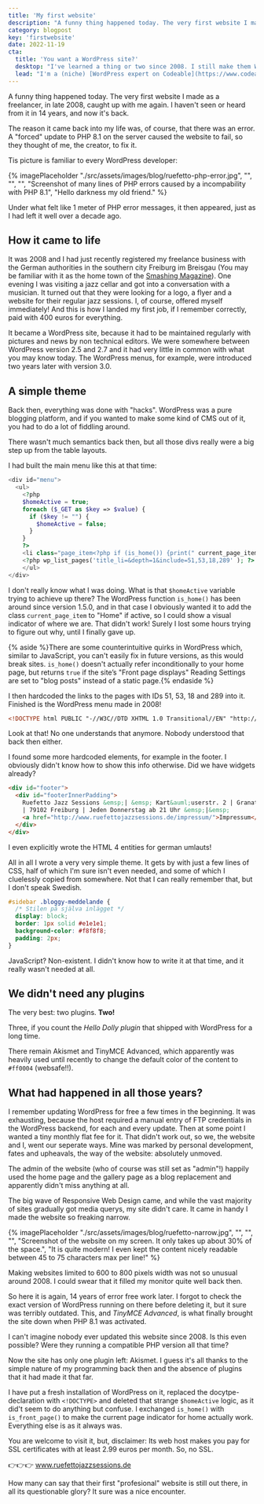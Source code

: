 ```yaml
---
title: 'My first website'
description: "A funny thing happened today. The very first website I made as a freelancer, in late 2008, caught up with me again. I haven't seen or heard from it in 14 years, and now it's back."
category: blogpost
key: 'firstwebsite'
date: 2022-11-19
cta:
  title: 'You want a WordPress site?'
  desktop: "I've learned a thing or two since 2008. I still make them WordPress sites quite simple and long-lasting though."
  lead: "I'm a (niche) [WordPress expert on Codeable](https://www.codeable.io/developers/lene-saile/). If you want a custom made, secure and performant WordPress site, consider working with me."
---
```


A funny thing happened today. The very first website I made as a freelancer, in late 2008, caught up with me again. I haven't seen or heard from it in 14 years, and now it's back.

The reason it came back into my life was, of course, that there was an error. A "forced" update to PHP 8.1 on the server caused the website to fail, so they thought of me, the creator, to fix it.

Tis picture is familiar to every WordPress developer:

{% imagePlaceholder "./src/assets/images/blog/ruefetto-php-error.jpg", "", "", "", "Screenshot of many lines of PHP errors caused by a incompability with PHP 8.1", "Hello darkness my old friend." %}

Under what felt like 1 meter of PHP error messages, it then appeared, just as I had left it well over a decade ago.

## How it came to life

It was 2008 and I had just recently registered my freelance business with the German authorities in the southern city Freiburg im Breisgau (You may be familiar with it as the home town of the [Smashing Magazine](https://www.smashingmagazine.com/)). One evening I was visiting a jazz cellar and got into a conversation with a musician. It turned out that they were looking for a logo, a flyer and a website for their regular jazz sessions. I, of course, offered myself immediately! And this is how I landed my first job, if I remember correctly, paid with 400 euros for everything.

It became a WordPress site, because it had to be maintained regularly with pictures and news by non technical editors. We were somewhere between WordPress version 2.5 and 2.7 and it had very little in common with what you may know today. The WordPress menus, for example, were introduced two years later with version 3.0.

## A simple theme

Back then, everything was done with "hacks". WordPress was a pure blogging platform, and if you wanted to make some kind of CMS out of it, you had to do a lot of fiddling around.

There wasn't much semantics back then, but all those divs really were a big step up from the table layouts.

I had built the main menu like this at that time:

```php
<div id="menu">
  <ul>
    <?php
    $homeActive = true;
    foreach ($_GET as $key => $value) {
      if ($key != "") {
        $homeActive = false;
      }
    }
    ?>
    <li class="page_item<?php if (is_home()) {print(" current_page_item");} ?>"><a href="<?php echo get_option('home'); ?>" title="Home" id="subitemmenu0">Home</a></li>
    <?php wp_list_pages('title_li=&depth=1&include=51,53,18,289' ); ?>
    </ul>
</div>
```

I don't really know what I was doing. What is that `$homeActive` variable trying to achieve up there? The WordPress function `is_home()` has been around since version 1.5.0, and in that case I obviously wanted it to add the class `current_page_item` to "Home" if active, so I could show a visual indicator of where we are. That didn't work! Surely I lost some hours trying to figure out why, until I finally gave up.

{% aside %}There are some counterintuitive quirks in WordPress which, similar to JavaScript, you can't easily fix in future versions, as this would break sites. `is_home()` doesn't actually refer inconditionally to your home page, but returns `true` if the site’s "Front page displays" Reading Settings are set to "blog posts" instead of a static page.{% endaside %}

I then hardcoded the links to the pages with IDs 51, 53, 18 and 289 into it.
Finished is the WordPress menu made in 2008!

```html
<!DOCTYPE html PUBLIC "-//W3C//DTD XHTML 1.0 Transitional//EN" "http://www.w3.org/TR/xhtml1/DTD/xhtml1-transitional.dtd">
```

Look at that! No one understands that anymore. Nobody understood that back then either.

I found some more hardcoded elements, for example in the footer. I obviously didn't know how to show this info otherwise. Did we have widgets already?

```html
<div id="footer">
  <div id="footerInnerPadding">
    Ruefetto Jazz Sessions &emsp;| &emsp; Kart&auml;userstr. 2 | Granatg&auml;&szlig;le 3
    | 79102 Freiburg | Jeden Donnerstag ab 21 Uhr &emsp;|&emsp;
    <a href="http://www.ruefettojazzsessions.de/impressum/">Impressum</a>
  </div>
</div>
```

I even explicitly wrote the HTML 4 entities for german umlauts!

All in all I wrote a very very simple theme. It gets by with just a few lines of CSS, half of which I'm sure isn't even needed, and some of which I cluelessly copied from somewhere. Not that I can really remember that, but I don't speak Swedish.

```css
#sidebar .bloggy-meddelande {
  /* Stilen på själva inlägget */
  display: block;
  border: 1px solid #e1e1e1;
  background-color: #f8f8f8;
  padding: 2px;
}
```

JavaScript? Non-existent. I didn't know how to write it at that time, and it really wasn't needed at all.

## We didn't need any plugins

The very best: two plugins. **Two!**

Three, if you count the _Hello Dolly plugin_ that shipped with WordPress for a long time.

There remain Akismet and TinyMCE Advanced, which apparently was heavily used until recently to change the default color of the content to `#ff0004` (websafe!!).

## What had happened in all those years?

I remember updating WordPress for free a few times in the beginning. It was exhausting, because the host required a manual entry of FTP credentials in the WordPress backend, for each and every update. Then at some point I wanted a tiny monthly flat fee for it. That didn't work out, so we, the website and I, went our seperate ways. Mine was marked by personal development, fates and upheavals, the way of the website: absolutely unmoved.

The admin of the website (who of course was still set as "admin"!) happily used the home page and the gallery page as a blog replacement and apparently didn't miss anything at all.

The big wave of Responsive Web Design came, and while the vast majority of sites gradually got media querys, my site didn't care. It came in handy I made the website so freaking narrow.

{% imagePlaceholder "./src/assets/images/blog/ruefetto-narrow.jpg", "", "", "", "Screenshot of the website on my screen. It only takes up about 30% of the space.", "It is quite modern! I even kept the content nicely readable between 45 to 75 characters max per line!" %}

Making websites limited to 600 to 800 pixels width was not so unusual around 2008. I could swear that it filled my monitor quite well back then.

So here it is again, 14 years of error free work later. I forgot to check the exact version of WordPress running on there before deleting it, but it sure was terribly outdated. This, and _TinyMCE Advanced_, is what finally brought the site down when PHP 8.1 was activated.

I can't imagine nobody ever updated this website since 2008. Is this even possible? Were they running a compatible PHP version all that time?

Now the site has only one plugin left: Akismet. I guess it's all thanks to the simple nature of my programming back then and the absence of plugins that it had made it that far.

I have put a fresh installation of WordPress on it, replaced the docytpe-declaration with `<!DOCTYPE>` and deleted that strange `$homeActive` logic, as it did't seem to do anything but confuse. I exchanged `is_home()` with `is_front_page()` to make the current page indicator for home actually work.
Everything else is as it always was.

You are welcome to visit it, but, disclaimer: Its web host makes you pay for SSL certificates with at least 2.99 euros per month. So, no SSL.

👉👉👉 www.ruefettojazzsessions.de

How many can say that their first "profesional" website is still out there, in all its questionable glory? It sure was a nice encounter.
